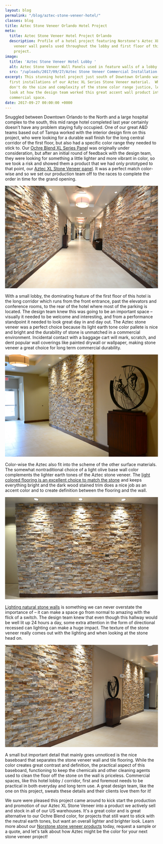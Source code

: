 ```yaml
---
layout: blog
permalink: "/blog/aztec-stone-veneer-hotel/"
classes: blog
title: Aztec Stone Veneer Orlando Hotel Project
meta:
  title: Aztec Stone Veneer Hotel Project Orlando
  description: Profile of a hotel project featuring Norstone's Aztec XL Series stone
    veneer wall panels used throughout the lobby and first floor of this commercial
    project.
image:
  title: 'Aztec Stone Veneer Hotel Lobby '
  alt: Aztec Stone Veneer Wall Panels used in feature walls of a lobby in Orlando
  src: "/uploads/2017/09/27/Aztec Stone Veneer Commercial Installation.jpg"
excerpt: This stunning hotel project just south of Downtown Orlando was one of the
  first installations of our Aztec XL Series Stone Veneer material.  While pictures
  don't do the size and complexity of the stone color range justice, let's take a
  look at how the design team worked this great accent wall product into this busy
  commercial space.
date: 2017-09-27 00:00:00 +0000
---
```



Snuggled between Downtown Orlando to the North and a large hospital complex to the south, this mid range hotel completed last year certainly doesn't have any problem staying fully occupied.  One of our great A&D teams based out of Tampa worked with the interior design firm on this project, who were looking for a durable wall finish for the long central corridor of the first floor, but also had a specific color range they needed to stick to.  Our [Ochre Blend XL Series Pane](https://www.norstoneusa.com/products/thin-stone-veneer-panels/ochre/)l was originally under consideration, but after an initial round of feedback with the design team, they were looking for something a little lighter and more vibrant in color, so we took a risk and showed them a product that we had only prototyped to that point, our [Aztec XL Stone Veneer panel](https://www.norstoneusa.com/products/thin-stone-veneer-panels/aztec/).  It was a perfect match color-wise and so we set our production team off to the races to complete the order in time for the grand opening.

![Aztec Stone Veneer used in hotel lobby main corridor](/uploads/2017/09/27/Aztec%20Stacked%20Stone%20Vener%20Hotel%20Lobby%20Orlando.jpg)

With a small lobby, the dominating feature of the first floor of this hotel is the long corridor which runs from the front entrance, past the elevators and conference rooms, to the rear of the hotel where most of the parking is located.  The design team knew this was going to be an important space – visually it needed to be welcome and interesting, and from a performance standpoint it needed to look great day in and day out.  The Aztec stone veneer was a perfect choice because its light earth tone color pallete is nice and bright and the durability of stone is unmatched in a commercial environment.  Incidental contact with a baggage cart will mark, scratch, and dent popular wall coverings like painted drywall or wallpaper, making stone veneer a great choice for long term commercial durability.

![Aztec Stone Veneer with Neatural Earth Tone Color Pallete](/uploads/2017/09/27/Aztec%20Stone%20Veneer%20Neutral%20Color%20Pallete.jpg)

Color-wise the Aztec also fit into the scheme of the other surface materials.  The somewhat nontraditional choice of a light olive base wall color complements the lighter earth tones of the Aztec stone veneer.  The [light colored flooring is an excellent choice to match the stone](https://www.norstoneusa.com/blog/flooring-for-stacked-stone/) and keeps everything bright and the dark wood stained trim does a nice job as an accent color and to create definition between the flooring and the wall.

![Aztec Stone Veneer shown with downlighting to create texture](/uploads/2017/09/27/Aztec%20Stacked%20Stone%20Veneer%20Lighting.jpg)

[Lighting natural stone walls](https://www.norstoneusa.com/blog/design-school-pairing-lighting-fixtures-with-stone-veneer-for-amazing-results/) is something we can never overstate the importance of – it can make a space go from normal to amazing with the flick of a switch.  The design team knew that even though this hallway would be well lit up 24 hours a day, some extra attention in the form of directional recessed can lighting can make a huge impact.  The texture of the stone veneer really comes out with the lighting and when looking at the stone head on.

![Commercial Installation of Aztec Stone Veneer Wall Panels in a hotel lobby](/uploads/2017/09/27/Aztec%20Stone%20Veneer%20Commercial%20Installation-1.jpg)

A small but important detail that mainly goes unnoticed is the nice baseboard that separates the stone veneer wall and tile flooring.  While the color creates great contrast and definition, the practical aspect of this baseboard, functioning to keep the chemicals and other cleaning agents used to clean the floor off the stone on the wall is priceless.  Commercial spaces, like this hotel lobby / corridor, first and foremost needs to be practical in both everyday and long term use.  A great design team, like the one on this project, sweats these details and their clients love them for it!

We sure were pleased this project came around to kick start the production and promotion of our Aztec XL Stone Veneer into a product we actively sell and stock in all of our US warehouses.  It's a great color and is great alternative to our Ochre Blend color, for projects that still want to stick with the neutral earth tones, but want an overall lighter and brighter look.  Learn more about our [Norstone stone veneer products](https://www.norstoneusa.com/products/) today, request a sample or a quote, and let's talk about how Aztec might be the color for your next stone veneer project!